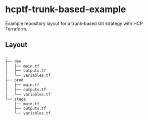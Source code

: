 # hcptf-trunk-based-example

Example repository layout for a trunk-based Git strategy with HCP Terraform.

## Layout

```sh
.
├── dev
│   ├── main.tf
│   ├── outputs.tf
│   └── variables.tf
├── prod
│   ├── main.tf
│   ├── outputs.tf
│   └── variables.tf
└── stage
    ├── main.tf
    ├── outputs.tf
    └── variables.tf
```